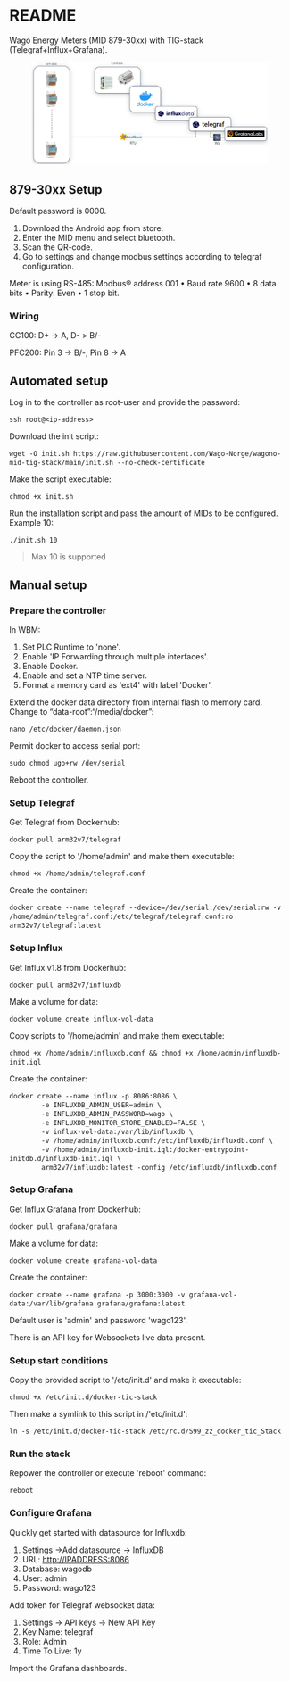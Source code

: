# README

Wago Energy Meters (MID 879-30xx) with TIG-stack (Telegraf+Influx+Grafana).

<figure><img src=".gitbook/assets/image.png" alt=""><figcaption></figcaption></figure>

## 879-30xx Setup

Default password is 0000.

1. Download the Android app from store.
2. Enter the MID menu and select bluetooth.
3. Scan the QR-code.
4. Go to settings and change modbus settings according to telegraf configuration.

Meter is using RS-485: Modbus® address 001 • Baud rate 9600 • 8 data bits • Parity: Even • 1 stop bit.

### Wiring

CC100: D+ -> A, D- > B/-

PFC200: Pin 3 -> B/-, Pin 8 -> A

## Automated setup

Log in to the controller as root-user and provide the password:

```
ssh root@<ip-address>
```

Download the init script:

```
wget -O init.sh https://raw.githubusercontent.com/Wago-Norge/wagono-mid-tig-stack/main/init.sh --no-check-certificate
```

Make the script executable:

```
chmod +x init.sh
```

Run the installation script and pass the amount of MIDs to be configured. Example 10:

```
./init.sh 10
```
> Max 10 is supported

## Manual setup

### Prepare the controller

In WBM:

1. Set PLC Runtime to 'none'.
2. Enable 'IP Forwarding through multiple interfaces'.
3. Enable Docker.
4. Enable and set a NTP time server.
5. Format a memory card as 'ext4' with label 'Docker'.

Extend the docker data directory from internal flash to memory card. Change to “data-root”:“/media/docker”:

```
nano /etc/docker/daemon.json 
```

Permit docker to access serial port:

```
sudo chmod ugo+rw /dev/serial
```

Reboot the controller.

### Setup Telegraf

Get Telegraf from Dockerhub:

```
docker pull arm32v7/telegraf
```

Copy the script to '/home/admin' and make them executable:

```
chmod +x /home/admin/telegraf.conf
```

Create the container:

```
docker create --name telegraf --device=/dev/serial:/dev/serial:rw -v /home/admin/telegraf.conf:/etc/telegraf/telegraf.conf:ro arm32v7/telegraf:latest
```

### Setup Influx

Get Influx v1.8 from Dockerhub:

```
docker pull arm32v7/influxdb
```

Make a volume for data:

```
docker volume create influx-vol-data
```

Copy scripts to '/home/admin' and make them executable:

```
chmod +x /home/admin/influxdb.conf && chmod +x /home/admin/influxdb-init.iql
```

Create the container:

```
docker create --name influx -p 8086:8086 \
        -e INFLUXDB_ADMIN_USER=admin \
        -e INFLUXDB_ADMIN_PASSWORD=wago \
        -e INFLUXDB_MONITOR_STORE_ENABLED=FALSE \
        -v influx-vol-data:/var/lib/influxdb \
        -v /home/admin/influxdb.conf:/etc/influxdb/influxdb.conf \
        -v /home/admin/influxdb-init.iql:/docker-entrypoint-initdb.d/influxdb-init.iql \
        arm32v7/influxdb:latest -config /etc/influxdb/influxdb.conf
```

### Setup Grafana

Get Influx Grafana from Dockerhub:

```
docker pull grafana/grafana
```

Make a volume for data:

```
docker volume create grafana-vol-data
```

Create the container:

```
docker create --name grafana -p 3000:3000 -v grafana-vol-data:/var/lib/grafana grafana/grafana:latest
```

Default user is 'admin' and password 'wago123'.

There is an API key for Websockets live data present.

### Setup start conditions

Copy the provided script to '/etc/init.d' and make it executable:

```
chmod +x /etc/init.d/docker-tic-stack
```

Then make a symlink to this script in /'etc/init.d':

```
ln -s /etc/init.d/docker-tic-stack /etc/rc.d/S99_zz_docker_tic_Stack
```

### Run the stack

Repower the controller or execute 'reboot' command:

```
reboot
```

### Configure Grafana

Quickly get started with datasource for Influxdb:

1. Settings ->Add datasource -> InfluxDB
2. URL: [http://IPADDRESS:8086](http://10.0.0.228:8086)
3. Database: wagodb
4. User: admin
5. Password: wago123

Add token for Telegraf websocket data:

1. Settings -> API keys -> New API Key
2. Key Name: telegraf
3. Role: Admin
4. Time To Live: 1y



Import the Grafana dashboards.

##
